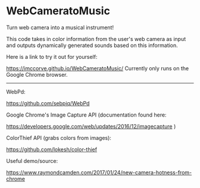 # WebCameratoMusic
Turn web camera into a musical instrument!

This code takes in color information from the user's web camera as input
and outputs dynamically generated sounds based on this information.

Here is a link to try it out for yourself:


https://imccorve.github.io/WebCameratoMusic/
Currently only runs on the Google Chrome browser.

----------












WebPd:

https://github.com/sebpiq/WebPd


Google Chrome's Image Capture API (documentation found here:

https://developers.google.com/web/updates/2016/12/imagecapture )


ColorThief API (grabs colors from images):

https://github.com/lokesh/color-thief


Useful demo/source:

https://www.raymondcamden.com/2017/01/24/new-camera-hotness-from-chrome


